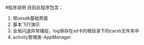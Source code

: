 #程序说明
目前此程序包含：
1. 带uxsdk基础界面
2. 基本飞行演示
3. 全局闪退异常捕捉，log保存在sd卡的根目录下的carsh文件夹中
4. activity管理类-AppManager